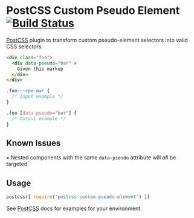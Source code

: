 # PostCSS Custom Pseudo Element [![Build Status][ci-img]][ci]

[PostCSS] plugin to transform custom pseudo-element selectors into valid CSS selectors.

[PostCSS]: https://github.com/postcss/postcss
[ci-img]:  https://travis-ci.org/NickGard/postcss-custom-pseudo-element.svg
[ci]:      https://travis-ci.org/NickGard/postcss-custom-pseudo-element

```html
<div class="foo">
  <div data-pseudo="bar" >
    Given this markup
  </div>
</div>
```
```css
.foo::-cpe-bar {
  /* Input example */
}
```

```css
.foo [data-pseudo="bar"] {
  /* Output example */
}
```

## Known Issues
• Nested components with the same `data-pseudo` attribute will _all_ be targeted.

## Usage

```js
postcss([ require('postcss-custom-pseudo-element') ])
```

See [PostCSS] docs for examples for your environment.
